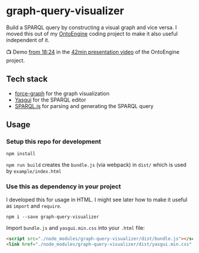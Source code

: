# graph-query-visualizer
Build a SPARQL query by constructing a visual graph and vice versa. I moved this out of my [OntoEngine](https://github.com/benjaminaaron/OntoEngine) coding project to make it also useful independent of it.

📺 Demo [from 18:24](https://youtu.be/-AwxUrsVxsI?t=1104) in the [42min presentation video](https://github.com/benjaminaaron/OntoEngine#video-presentation-of-the-project-youtube-awxursvxsi) of the OntoEngine project.

## Tech stack

- [force-graph](https://github.com/vasturiano/force-graph/) for the graph visualization
- [Yasgui](https://github.com/TriplyDB/Yasgui) for the SPARQL editor
- [SPARQL.js](https://github.com/RubenVerborgh/SPARQL.js) for parsing and generating the SPARQL query

## Usage

### Setup this repo for development

`npm install`

`npm run build` creates the `bundle.js` (via webpack) in `dist/` which is used by `example/index.html`

### Use this as dependency in your project

I developed this for usage in HTML. I might see later how to make it useful as `import` and `require`.

`npm i --save graph-query-visualizer`

Import `bundle.js` and `yasgui.min.css` into your `.html` file:

```html
<script src="./node_modules/graph-query-visualizer/dist/bundle.js"></script>
<link href="./node_modules/graph-query-visualizer/dist/yasgui.min.css" rel="stylesheet" />
```
